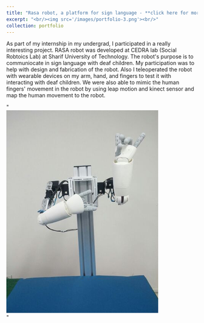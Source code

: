 ```yaml
---
title: "Rasa robot, a platform for sign language - **click here for more info**"
excerpt: "<br/><img src='/images/portfolio-3.png'><br/>"
collection: portfolio
---
```


As part of my internship in my undergrad, I participated in a really interesting project.
RASA robot was developed at CEDRA lab (Social Robtoics Lab) at Sharif University of Technology. The robot's purpose is to communiocate in sign language with deaf children. 
My participation was to help with design and fabrication of the robot. Also I teleoperated the robot with wearable devices on my arm, hand, and fingers to test it with interacting with deaf children. 
We were also able to mimic the human fingers' movement in the robot by using leap motion and kinect sensor and map the human movement to the robot.

"<br/><img src='/images/portfolio-3.png'><br/>"



